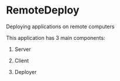 # RemoteDeploy
Deploying applications on remote computers

This application has 3 main components:

1. Server

2. Client

3. Deployer
